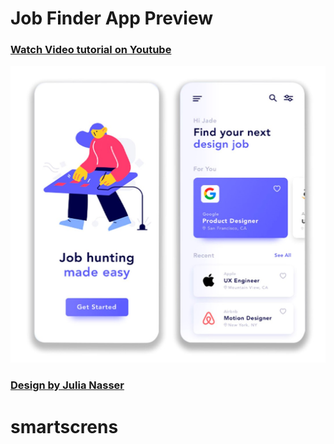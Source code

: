 
# Job Finder App Preview
### [Watch Video tutorial on Youtube](https://youtu.be/DAroZ2-OAaY)
<img alt="Preview" width="550px" src="https://github.com/CrissAlvarezH/JobFinderApp/blob/master/preview/job_find_app.jpg" />

### [Design by Julia Nasser](https://dribbble.com/julianasser)


# smartscrens
